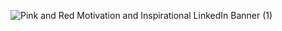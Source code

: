 ![Pink and Red Motivation and Inspirational LinkedIn Banner (1)](https://user-images.githubusercontent.com/76547581/108554990-ded86680-731a-11eb-8a3d-b286b09257d3.png)


